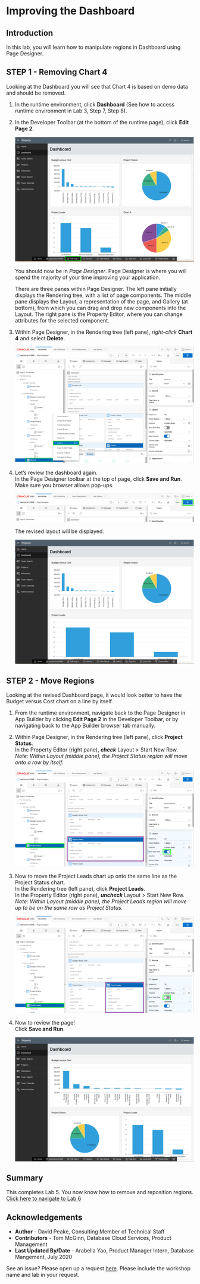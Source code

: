 # Improving the Dashboard

## Introduction
In this lab, you will learn how to manipulate regions in Dashboard using Page Designer.

## **STEP 1** - Removing Chart 4
Looking at the Dashboard you will see that Chart 4 is based on demo data and should be removed.

1. In the runtime environment, click **Dashboard** (See how to access runtime environment in Lab 3, Step 7, Step 8).
2. In the Developer Toolbar (at the bottom of the runtime page), click **Edit Page 2**.

    ![](images/go-page2.png " ")

    You should now be in *Page Designer*. Page Designer is where you will spend the majority of your time improving your application. 
    
    There are three panes within Page Designer. The left pane initially displays the Rendering tree, with a list of page components. The middle pane displays the Layout, a representation of the page, and Gallery (at bottom), from which you can drag and drop new components into the Layout. The right pane is the Property Editor, where you can change attributes for the selected component.

3. Within Page Designer, in the Rendering tree (left pane), _right-click_ **Chart 4** and select **Delete**.

    ![](images/delete-chart.png " ")

4. Let’s review the dashboard again.   
    In the Page Designer toolbar at the top of page, click **Save and Run**. Make sure you browser allows pop-ups.

    ![](images/run-dash.png " ")

    The revised layout will be displayed.

    ![](images/view-dash.png " ")

## **STEP 2** - Move Regions
Looking at the revised Dashboard page, it would look better to have the Budget versus Cost chart on a line by itself.

1. From the runtime environment, navigate back to the Page Designer in App Builder by clicking **Edit Page 2** in the Developer Toolbar, or by navigating back to the App Builder browser tab manually.
2. Within Page Designer, in the Rendering tree (left pane), click **Project Status**.   
    In the Property Editor (right pane), **_check_** Layout > Start New Row.  
    *Note: Within Layout (middle pane), the Project Status region will move onto a row by itself.*

    ![](images/set-status.png " ")

3. Now to move the Project Leads chart up onto the same line as the Project Status chart.  
    In the Rendering tree (left pane), click **Project Leads**.     
    In the Property Editor (right pane), **_uncheck_** Layout > Start New Row.  
    *Note: Within Layout (middle pane), the Project Leads region will move up to be on the same row as Project Status.*

    ![](images/set-leads.png " ")

5. Now to review the page!     
    Click **Save and Run**.

    ![](images/final-dash.png " ")

## **Summary**

This completes Lab 5. You now know how to remove and reposition regions. [Click here to navigate to Lab 6](?lab=lab-6-improving-projects)

## **Acknowledgements**

 - **Author** -  David Peake, Consulting Member of Technical Staff
 - **Contributors** - Tom McGinn, Database Cloud Services, Product Management
 - **Last Updated By/Date** - Arabella Yao, Product Manager Intern, Database Mangement, July 2020

See an issue? Please open up a request [here](https://github.com/oracle/learning-library/issues). Please include the workshop name and lab in your request.
